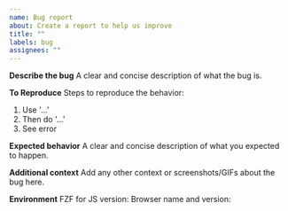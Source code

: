 ```yaml
---
name: Bug report
about: Create a report to help us improve
title: ""
labels: bug
assignees: ""
---
```


**Describe the bug**
A clear and concise description of what the bug is.

**To Reproduce**
Steps to reproduce the behavior:

1. Use '...'
1. Then do '...'
1. See error

**Expected behavior**
A clear and concise description of what you expected to happen.

**Additional context**
Add any other context or screenshots/GIFs about the bug here.

**Environment**
FZF for JS version:
Browser name and version:
